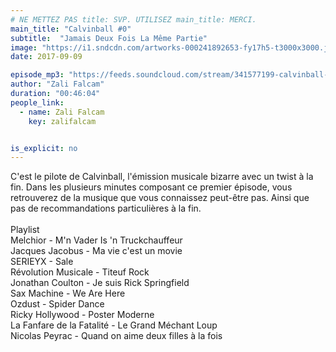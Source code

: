 ```yaml
---
# NE METTEZ PAS title: SVP. UTILISEZ main_title: MERCI.
main_title: "Calvinball #0"
subtitle:  "Jamais Deux Fois La Même Partie"
image: "https://i1.sndcdn.com/artworks-000241892653-fy17h5-t3000x3000.jpg"
date: 2017-09-09

episode_mp3: "https://feeds.soundcloud.com/stream/341577199-calvinball-radio-calvinball-0-jamais-deux-fois-la-meme-partie.mp3"
author: "Zali Falcam"
duration: "00:46:04"
people_link: 
  - name: Zali Falcam
    key: zalifalcam


is_explicit: no
---
```


<PodcastHeader/>

<!-- ECRIRE LA DESCRIPTION DE L'EPISODE SOUS CETTE LIGNE -->
C'est le pilote de Calvinball, l'émission musicale bizarre avec un twist à la fin. Dans les plusieurs minutes composant ce premier épisode, vous retrouverez de la musique que vous connaissez peut-être pas. Ainsi que pas de recommandations particulières à la fin.<br><br>Playlist <br>Melchior -  M'n Vader Is 'n Truckchauffeur<br>Jacques Jacobus - Ma vie c'est un movie<br>SERIEYX - Sale<br>Révolution Musicale - Titeuf Rock<br>Jonathan Coulton - Je suis Rick Springfield<br>Sax Machine - We Are Here<br>Ozdust - Spider Dance<br>Ricky Hollywood - Poster Moderne<br>La Fanfare de la Fatalité - Le Grand Méchant Loup<br>Nicolas Peyrac - Quand on aime deux filles à la fois

